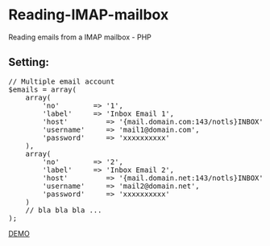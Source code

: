 # Reading-IMAP-mailbox
Reading emails from a IMAP mailbox - PHP

<h2>Setting:</h2>
<pre>// Multiple email account
$emails = array(
    array(
        'no'        =&gt; '1',
        'label'     =&gt; 'Inbox Email 1',
        'host'         =&gt; '{mail.domain.com:143/notls}INBOX',
        'username'     =&gt; 'mail1@domain.com',
        'password'     =&gt; 'xxxxxxxxxx'
    ),
    array(
        'no'        =&gt; '2',
        'label'     =&gt; 'Inbox Email 2',
        'host'         =&gt; '{mail.domain.net:143/notls}INBOX',
        'username'     =&gt; 'mail2@domain.net',
        'password'     =&gt; 'xxxxxxxxxx'
    )
    // bla bla bla ...
);</pre>
<a href="http://ibacor.com/demo/reading-imap-mailbox" target="_BLANK">DEMO</a>
